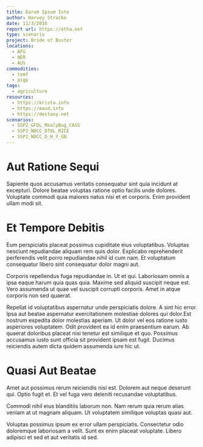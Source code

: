 ```yaml
---
title: Earum Ipsum Iste
author: Harvey Stracke
date: 11/3/2016
report url: https://etha.net
type: scenario
project: Bride of Buster
locations:
  - AFG
  - NER
  - AUS
commodities:
  - temf
  - pigp
tags:
  - agriculture
resources:
  - https://krista.info
  - https://maud.info
  - https://destany.net
scenarios:
  - SSP2_GFDL_MealyBug_CASS
  - SSP2_NOCC_DTOL_RICE
  - SSP2_NOCC_D_H_Y_GN
---
```

# Aut Ratione Sequi
Sapiente quos accusamus veritatis consequatur sint quia incidunt at excepturi. Dolore beatae voluptas ratione optio facilis unde dolores. Voluptate commodi quia maiores natus nisi et et corporis. Enim provident ullam modi sit.

# Et Tempore Debitis
Eum perspiciatis placeat possimus cupiditate eius voluptatibus. Voluptas nesciunt repudiandae aliquam rem quis dolor. Explicabo reprehenderit perferendis velit porro repudiandae nihil id cum nam. Et voluptatum consequatur libero sint consequatur dolor magni aut.
 Corporis repellendus fuga repudiandae in. Ut et qui. Laboriosam omnis a ipsa eaque harum quia quas quia. Maxime sed aliquid suscipit neque est. Vero assumenda ut quae vel suscipit corrupti corporis. Amet in atque corporis non sed quaerat.
 Repellat id voluptatibus aspernatur unde perspiciatis dolore. A sint hic error. Ipsa aut beatae aspernatur exercitationem molestiae dolores qui dolor.Est nostrum expedita dolor molestias aperiam. Ut dolor vel eos ratione iusto asperiores voluptatem. Odit provident ea id enim praesentium earum. Ab quaerat doloribus placeat nisi tenetur est similique et quo. Possimus accusamus iusto sunt officia sit provident ipsam est fugit. Ducimus reiciendis autem dicta quidem assumenda iure hic ut.

# Quasi Aut Beatae
Amet aut possimus rerum reiciendis nisi est. Dolorem aut neque deserunt qui. Optio fugit et. Et vel fuga vero deleniti recusandae voluptatibus.
 Commodi nihil eius blanditiis laborum non. Nam rerum quia rerum alias veniam at ut magnam aliquam. Ut voluptatem similique voluptas quasi aut.
 Voluptas possimus ipsum ex error ullam perspiciatis. Consectetur odio doloremque laboriosam a velit. Sunt ex enim placeat voluptate. Libero adipisci et sed et aut veritatis id sed.
